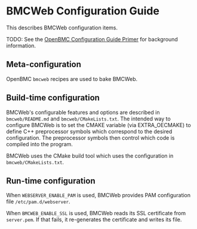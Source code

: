 # BMCWeb Configuration Guide

This describes BMCWeb configuration items.

TODO: See the [OpenBMC Configuration Guide
Primer](https://github.com/openbmc/docs/config-guide-primer.md) for
background information.

## Meta-configuration

OpenBMC `bmcweb` recipes are used to bake BMCWeb.

## Build-time configuration

BMCWeb's configurable features and options are described in
`bmcweb/README.md` and `bmcweb/CMakeLists.txt`.  The intended way to
configure BMCWeb is to set the CMAKE variable (via EXTRA_OECMAKE) to
define C++ preprocessor symbols which correspond to the desired
configuration.  The preprocessor symbols then control which code is
compiled into the program.

BMCWeb uses the CMake build tool which uses the configuration in
`bmcweb/CMakeLists.txt`.

## Run-time configuration

When `WEBSERVER_ENABLE_PAM` is used, BMCWeb provides PAM configuration
file `/etc/pam.d/webserver`.

When `BMCWEB_ENABLE_SSL` is used, BMCWeb reads its SSL certificate
from `server.pem`.  If that fails, it re-generates the certificate and
writes its file.
